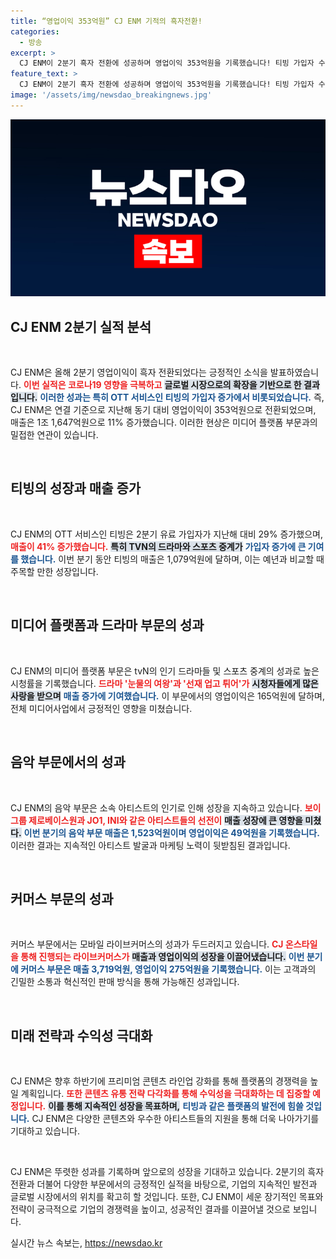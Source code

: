 ```yaml
---
title: “영업이익 353억원” CJ ENM 기적의 흑자전환!
categories:
  - 방송
excerpt: >
  CJ ENM이 2분기 흑자 전환에 성공하며 영업이익 353억원을 기록했습니다! 티빙 가입자 수 증가와 글로벌 확장이 이끌어낸 기적의 순간, 그 배경을 확인해보세요!
feature_text: >
  CJ ENM이 2분기 흑자 전환에 성공하며 영업이익 353억원을 기록했습니다! 티빙 가입자 수 증가와 글로벌 확장이 이끌어낸 기적의 순간, 그 배경을 확인해보세요!
image: '/assets/img/newsdao_breakingnews.jpg'
---
```


<p><img src="/assets/img/newsdao_breakingnews.jpg" alt="flaretime 속보" /></p>

<h2 data-ke-size="size26">CJ ENM 2분기 실적 분석</h2>

<p data-ke-size="size16">&nbsp;</p>

<p>CJ ENM은 올해 2분기 영업이익이 흑자 전환되었다는 긍정적인 소식을 발표하였습니다. <b><span style="color: #ee2323;">이번 실적은 코로나19 영향을 극복하고</span></b> <b><span style="background-color: #21538527;">글로벌 시장으로의 확장을 기반으로 한 결과입니다.</span></b> <b><span style="color: #1a5490;">이러한 성과는 특히 OTT 서비스인 티빙의 가입자 증가에서 비롯되었습니다.</span></b> 즉, CJ ENM은 연결 기준으로 지난해 동기 대비 영업이익이 353억원으로 전환되었으며, 매출은 1조 1,647억원으로 11% 증가했습니다. 이러한 현상은 미디어 플랫폼 부문과의 밀접한 연관이 있습니다.</p>

<p data-ke-size="size16">&nbsp;</p>

<h2 data-ke-size="size26">티빙의 성장과 매출 증가</h2>

<p data-ke-size="size16">&nbsp;</p>

<p>CJ ENM의 OTT 서비스인 티빙은 2분기 유료 가입자가 지난해 대비 29% 증가했으며, <b><span style="color: #ee2323;">매출이 41% 증가했습니다.</span></b> <b><span style="background-color: #21538527;">특히 TVN의 드라마와 스포츠 중계가</span></b> <b><span style="color: #1a5490;">가입자 증가에 큰 기여를 했습니다.</span></b> 이번 분기 동안 티빙의 매출은 1,079억원에 달하며, 이는 예년과 비교할 때 주목할 만한 성장입니다.</p>

<p data-ke-size="size16">&nbsp;</p>

<h2 data-ke-size="size26">미디어 플랫폼과 드라마 부문의 성과</h2>

<p data-ke-size="size16">&nbsp;</p>

<p>CJ ENM의 미디어 플랫폼 부문은 tvN의 인기 드라마들 및 스포츠 중계의 성과로 높은 시청률을 기록했습니다. <b><span style="color: #ee2323;">드라마 '눈물의 여왕'과 '선재 업고 튀어'가</span></b> <b><span style="background-color: #21538527;">시청자들에게 많은 사랑을 받으며</span></b> <b><span style="color: #1a5490;">매출 증가에 기여했습니다.</span></b> 이 부문에서의 영업이익은 165억원에 달하며, 전체 미디어사업에서 긍정적인 영향을 미쳤습니다.</p>

<p data-ke-size="size16">&nbsp;</p>

<h2 data-ke-size="size26">음악 부문에서의 성과</h2>

<p data-ke-size="size16">&nbsp;</p>

<p>CJ ENM의 음악 부문은 소속 아티스트의 인기로 인해 성장을 지속하고 있습니다. <b><span style="color: #ee2323;">보이그룹 제로베이스원과 JO1, INI와 같은 아티스트들의 선전이</span></b> <b><span style="background-color: #21538527;">매출 성장에 큰 영향을 미쳤다.</span></b> <b><span style="color: #1a5490;">이번 분기의 음악 부문 매출은 1,523억원이며 영업이익은 49억원을 기록했습니다.</span></b> 이러한 결과는 지속적인 아티스트 발굴과 마케팅 노력이 뒷받침된 결과입니다.</p>

<p data-ke-size="size16">&nbsp;</p>

<h2 data-ke-size="size26">커머스 부문의 성과</h2>

<p data-ke-size="size16">&nbsp;</p>

<p>커머스 부문에서는 모바일 라이브커머스의 성과가 두드러지고 있습니다. <b><span style="color: #ee2323;">CJ 온스타일을 통해 진행되는 라이브커머스가</span></b> <b><span style="background-color: #21538527;">매출과 영업이익의 성장을 이끌어냈습니다.</span></b> <b><span style="color: #1a5490;">이번 분기에 커머스 부문은 매출 3,719억원, 영업이익 275억원을 기록했습니다.</span></b> 이는 고객과의 긴밀한 소통과 혁신적인 판매 방식을 통해 가능해진 성과입니다.</p>

<p data-ke-size="size16">&nbsp;</p>

<h2 data-ke-size="size26">미래 전략과 수익성 극대화</h2>

<p data-ke-size="size16">&nbsp;</p>

<p>CJ ENM은 향후 하반기에 프리미엄 콘텐츠 라인업 강화를 통해 플랫폼의 경쟁력을 높일 계획입니다. <b><span style="color: #ee2323;">또한 콘텐츠 유통 전략 다각화를 통해 수익성을 극대화하는 데 집중할 예정입니다.</span></b> <b><span style="background-color: #21538527;">이를 통해 지속적인 성장을 목표하며,</span></b> <b><span style="color: #1a5490;">티빙과 같은 플랫폼의 발전에 힘쓸 것입니다.</span></b> CJ ENM은 다양한 콘텐츠와 우수한 아티스트들의 지원을 통해 더욱 나아가기를 기대하고 있습니다.</p>

<p data-ke-size="size16">&nbsp;</p>

<p>CJ ENM은 뚜렷한 성과를 기록하며 앞으로의 성장을 기대하고 있습니다. 2분기의 흑자 전환과 더불어 다양한 부문에서의 긍정적인 실적을 바탕으로, 기업의 지속적인 발전과 글로벌 시장에서의 위치를 확고히 할 것입니다.  또한, CJ ENM이 세운 장기적인 목표와 전략이 궁극적으로 기업의 경쟁력을 높이고, 성공적인 결과를 이끌어낼 것으로 보입니다.</p>
실시간 뉴스 속보는, <a href="https://newsdao.kr" rel="dofollow">https://newsdao.kr</a>


